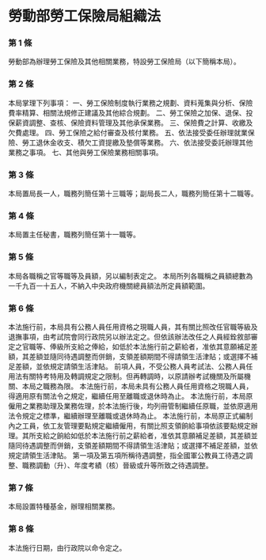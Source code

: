 # 勞動部勞工保險局組織法

### 第 1 條

勞動部為辦理勞工保險及其他相關業務，特設勞工保險局（以下簡稱本局）。

### 第 2 條

本局掌理下列事項：
一、勞工保險制度執行業務之規劃、資料蒐集與分析、保險費率精算、相關法規修正建議及其他綜合規劃。
二、勞工保險之加保、退保、投保薪資調整、查核、保險資料管理及其他承保業務。
三、保險費之計算、收繳及欠費處理。
四、勞工保險之給付審查及核付業務。
五、依法接受委任辦理就業保險、勞工退休金收支、積欠工資提繳及墊償等業務。
六、依法接受委託辦理其他業務之事項。
七、其他與勞工保險業務相關事項。

### 第 3 條

本局置局長一人，職務列簡任第十三職等；副局長二人，職務列簡任第十二職等。

### 第 4 條

本局置主任秘書，職務列簡任第十一職等。

### 第 5 條

本局各職稱之官等職等及員額，另以編制表定之。
本局所列各職稱之員額總數為一千九百一十五人，不納入中央政府機關總員額法所定員額範圍。

### 第 6 條

本法施行前，本局具有公務人員任用資格之現職人員，其有關比照改任官職等級及退撫事項，由考試院會同行政院另以辦法定之。但依該辦法改任之人員經銓敘部審定之官職等、俸級所支給之俸給，如低於本法施行前之薪給者，准依其意願補足差額，其差額並隨同待遇調整而併銷，支領差額期間不得請領生活津貼；或選擇不補足差額，並依規定請領生活津貼。
前項人員，不受公務人員考試法、公務人員任用法有關特考特用及轉調規定之限制。但再轉調時，以原請辦考試機關及所屬機關、本局之職務為限。
本法施行前，本局未具有公務人員任用資格之現職人員，得適用原有關法令之規定，繼續任用至離職或退休時為止。
本法施行前，本局原僱用之業務助理及業務佐理，於本法施行後，均列冊管制繼續任原職，並依原適用法令規定之標準，繼續辦理至離職或退休時為止。
本法施行前，本局原正式編制內之工員，依工友管理要點規定繼續僱用，有關比照支領餉給事項依該要點規定辦理。其所支給之餉給如低於本法施行前之薪給者，准依其意願補足差額，其差額並隨同待遇調整而併銷，支領差額期間不得請領生活津貼；或選擇不補足差額，並依規定請領生活津貼。
第一項及第五項所稱待遇調整，指全國軍公教員工待遇之調整、職務調動（升）、年度考績（核）晉級或升等所致之待遇調整。

### 第 7 條

本局設置特種基金，辦理相關業務。

### 第 8 條

本法施行日期，由行政院以命令定之。

